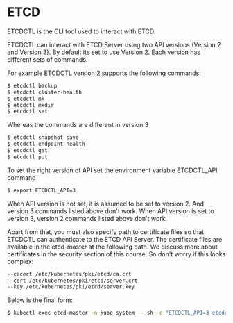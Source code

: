 # ETCD

ETCDCTL is the CLI tool used to interact with ETCD.

ETCDCTL can interact with ETCD Server using two API versions (Version 2 and Version 3). By default its set to use Version 2. Each version has different sets of commands.

For example ETCDCTL version 2 supports the following commands:

```bash
$ etcdctl backup
$ etcdctl cluster-health
$ etcdctl mk
$ etcdctl mkdir
$ etcdctl set
```

Whereas the commands are different in version 3

```bash
$ etcdctl snapshot save 
$ etcdctl endpoint health
$ etcdctl get
$ etcdctl put
```

To set the right version of API set the environment variable ETCDCTL_API command

```bash
$ export ETCDCTL_API=3
```

When API version is not set, it is assumed to be set to version 2. And version 3 commands listed above don't work. When API version is set to version 3, version 2 commands listed above don't work.

Apart from that, you must also specify path to certificate files so that ETCDCTL can authenticate to the ETCD API Server. The certificate files are available in the etcd-master at the following path. We discuss more about certificates in the security section of this course. So don't worry if this looks complex:

```bash
--cacert /etc/kubernetes/pki/etcd/ca.crt     
--cert /etc/kubernetes/pki/etcd/server.crt     
--key /etc/kubernetes/pki/etcd/server.key
```

Below is the final form:

```bash
$ kubectl exec etcd-master -n kube-system -- sh -c "ETCDCTL_API=3 etcdctl get --prefix --keys-only --limit=10 --cacert /etc/kubernetes/pki/etcd/ca.crt --cert /etc/kubernetes/pki/etcd/server.crt  --key /etc/kubernetes/pki/etcd/server.key" 
```
